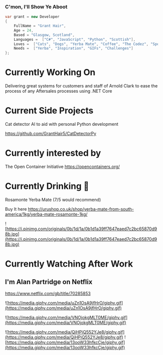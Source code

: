 ### C'mon, I'll Show Ye Aboot

```csharp
var grant = new Developer
{
    FullName = "Grant Hair",
    Age = 24,
    Based = "Glasgow, Scotland",
    Languages =  ["C#", "JavaScript", "Python", "Scottish"],
    Loves =  ["Cats", "Dogs", "Yerba Mate", "Coffee", "The Codez", "Sports"],
    Needs =  ["Yerba", "Inspiration", "GIFs", "Challenges"]
};
```

# Currently Working On

Delivering great systems for customers and staff of Arnold Clark to ease the process of any Aftersales processes using .NET Core 

# Current Side Projects

Cat detector AI to aid with personal Python development

https://github.com/GrantHair5/CatDetectorPy

# Currently interested by 

The Open Container Initiative https://opencontainers.org/

# Currently Drinking 🧉

Rosamonte Yerba Mate (7/5 would recommend) 

Buy It here
https://urushop.co.uk/shop/yerba-mate-from-south-america/1kg/yerba-mate-rosamonte-1kg/

![https://i.pinimg.com/originals/0b/1d/1a/0b1d1a39ff7647eaed7c2bc65870d98b.jpg](https://i.pinimg.com/originals/0b/1d/1a/0b1d1a39ff7647eaed7c2bc65870d98b.jpg)

# Currently Watching After Work

## I'm Alan Partridge on Netflix

https://www.netflix.com/gb/title/70285853

![https://media.giphy.com/media/uZn1OsA9jfHrO/giphy.gif](https://media.giphy.com/media/uZn1OsA9jfHrO/giphy.gif)

![https://media.giphy.com/media/VNOjokgMLT0ME/giphy.gif](https://media.giphy.com/media/VNOjokgMLT0ME/giphy.gif)

![https://media.giphy.com/media/QiHPiQ552YJe8/giphy.gif](https://media.giphy.com/media/QiHPiQ552YJe8/giphy.gif)
![https://media.giphy.com/media/13ooW33hfkcCje/giphy.gif](https://media.giphy.com/media/13ooW33hfkcCje/giphy.gif)

